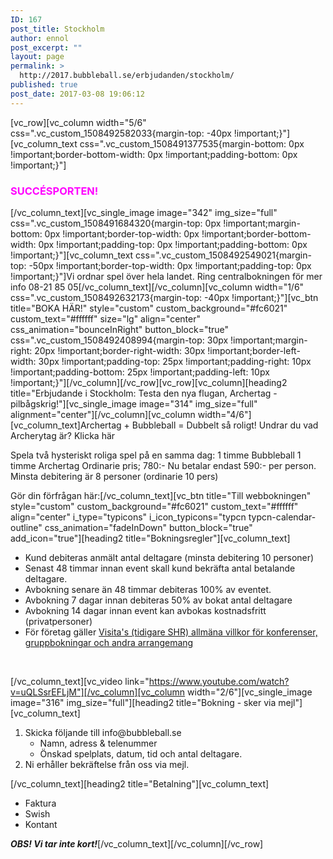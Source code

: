 ```yaml
---
ID: 167
post_title: Stockholm
author: ennol
post_excerpt: ""
layout: page
permalink: >
  http://2017.bubbleball.se/erbjudanden/stockholm/
published: true
post_date: 2017-03-08 19:06:12
---
```

[vc_row][vc_column width="5/6" css=".vc_custom_1508492582033{margin-top: -40px !important;}"][vc_column_text css=".vc_custom_1508491377535{margin-bottom: 0px !important;border-bottom-width: 0px !important;padding-bottom: 0px !important;}"]
<h3><span style="color: #ff00ff"><strong>SUCCÉSPORTEN!</strong></span></h3>
[/vc_column_text][vc_single_image image="342" img_size="full" css=".vc_custom_1508491684320{margin-top: 0px !important;margin-bottom: 0px !important;border-top-width: 0px !important;border-bottom-width: 0px !important;padding-top: 0px !important;padding-bottom: 0px !important;}"][vc_column_text css=".vc_custom_1508492549021{margin-top: -50px !important;border-top-width: 0px !important;padding-top: 0px !important;}"]Vi ordnar spel över hela landet. Ring centralbokningen för mer info 08-21 85 05[/vc_column_text][/vc_column][vc_column width="1/6" css=".vc_custom_1508492632173{margin-top: -40px !important;}"][vc_btn title="BOKA HÄR!" style="custom" custom_background="#fc6021" custom_text="#ffffff" size="lg" align="center" css_animation="bounceInRight" button_block="true" css=".vc_custom_1508492408994{margin-top: 30px !important;margin-right: 20px !important;border-right-width: 30px !important;border-left-width: 30px !important;padding-top: 25px !important;padding-right: 10px !important;padding-bottom: 25px !important;padding-left: 10px !important;}"][/vc_column][/vc_row][vc_row][vc_column][heading2 title="Erbjudande i Stockholm: Testa den nya flugan, Archertag - pilbågskrig!"][vc_single_image image="314" img_size="full" alignment="center"][/vc_column][vc_column width="4/6"][vc_column_text]Archertag + Bubbleball = Dubbelt så roligt!
Undrar du vad Archerytag är? Klicka här

Spela två hysteriskt roliga spel på en samma dag:
1 timme Bubbleball
1 timme Archertag
Ordinarie pris; 780:-
Nu betalar endast 590:- per person.
Minsta debitering är 8 personer (ordinarie 10 pers)

Gör din förfrågan här:[/vc_column_text][vc_btn title="Till webbokningen" style="custom" custom_background="#fc6021" custom_text="#ffffff" align="center" i_type="typicons" i_icon_typicons="typcn typcn-calendar-outline" css_animation="fadeInDown" button_block="true" add_icon="true"][heading2 title="Bokningsregler"][vc_column_text]
<ul>
 	<li>Kund debiteras anmält antal deltagare (minsta debitering 10 personer)</li>
 	<li>Senast 48 timmar innan event skall kund bekräfta antal betalande deltagare.</li>
 	<li>Avbokning senare än 48 timmar debiteras 100% av eventet.</li>
 	<li>Avbokning 7 dagar innan debiteras 50% av bokat antal deltagare</li>
 	<li>Avbokning 14 dagar innan event kan avbokas kostnadsfritt (privatpersoner)</li>
 	<li>För företag gäller <a href="http://www.visita.se/globalassets/mitt-foretag/bokningsregler/allmanna-villkor141101_konferenser_gruppbokningar.pdf" target="_blank" rel="noopener">Visita's (tidigare SHR) allmäna villkor för konferenser, gruppbokningar och andra arrangemang</a></li>
</ul>
&nbsp;

[/vc_column_text][vc_video link="https://www.youtube.com/watch?v=uQLSsrEFLjM"][/vc_column][vc_column width="2/6"][vc_single_image image="316" img_size="full"][heading2 title="Bokning - sker via mejl"][vc_column_text]
<ol>
 	<li>Skicka följande till info@bubbleball.se
<ul>
 	<li>Namn, adress &amp; telenummer</li>
 	<li>Önskad spelplats, datum, tid och antal deltagare.</li>
</ul>
</li>
 	<li>Ni erhåller bekräftelse från oss via mejl.</li>
</ol>
[/vc_column_text][heading2 title="Betalning"][vc_column_text]
<ul>
 	<li>Faktura</li>
 	<li>Swish</li>
 	<li>Kontant​</li>
</ul>
<strong><em>OBS! Vi tar inte kort!</em></strong>[/vc_column_text][/vc_column][/vc_row]